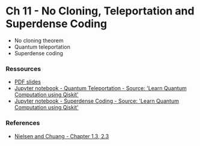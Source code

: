 # Ch 11 - No Cloning, Teleportation and Superdense Coding
- No cloning theorem
- Quantum teleportation
- Superdense coding

### Ressources

- [PDF slides]()
- [Jupyter notebook - Quantum Teleportation - Source: 'Learn Quantum Computation using Qiskit']()
- [Jupyter notebook - Superdense Coding - Source: 'Learn Quantum Computation using Qiskit']()

### References
- [Nielsen and Chuang - Chapter 1.3, 2.3](http://mmrc.amss.cas.cn/tlb/201702/W020170224608149940643.pdf)
